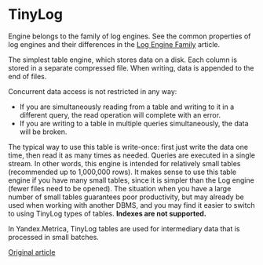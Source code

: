 # TinyLog

Engine belongs to the family of log engines. See the common properties of log engines and their differences in the [Log Engine Family](log_family.md) article.

The simplest table engine, which stores data on a disk.
Each column is stored in a separate compressed file.
When writing, data is appended to the end of files.

Concurrent data access is not restricted in any way:

- If you are simultaneously reading from a table and writing to it in a different query, the read operation will complete with an error.
- If you are writing to a table in multiple queries simultaneously, the data will be broken.

The typical way to use this table is write-once: first just write the data one time, then read it as many times as needed.
Queries are executed in a single stream. In other words, this engine is intended for relatively small tables (recommended up to 1,000,000 rows).
It makes sense to use this table engine if you have many small tables, since it is simpler than the Log engine (fewer files need to be opened).
The situation when you have a large number of small tables guarantees poor productivity, but may already be used when working with another DBMS, and you may find it easier to switch to using TinyLog types of tables.
**Indexes are not supported.**

In Yandex.Metrica, TinyLog tables are used for intermediary data that is processed in small batches.

[Original article](https://clickhouse.yandex/docs/en/operations/table_engines/tinylog/) <!--hide-->
